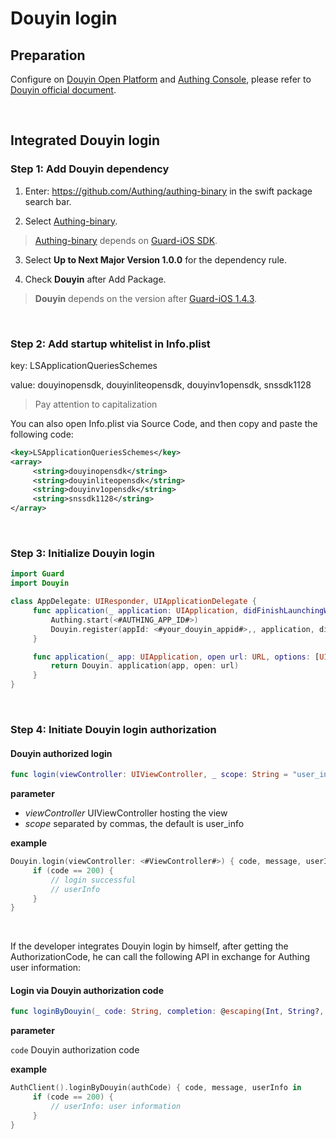 # Douyin login

<LastUpdated/>

## Preparation

Configure on [Douyin Open Platform](https://developer.open-douyin.com/) and [Authing Console](https://authing.cn/), please refer to [Douyin official document](https://developer.open-douyin.com/docs/resource/zh-CN/dop/develop/sdk/mobile-app/access/ios).

<br>

## Integrated Douyin login

### Step 1: Add Douyin dependency

1. Enter: https://github.com/Authing/authing-binary in the swift package search bar.

2. Select [Authing-binary](https://github.com/Authing/authing-binary).
> [Authing-binary](https://github.com/Authing/authing-binary) depends on [Guard-iOS SDK](https://github.com/Authing/guard-ios).

3. Select **Up to Next Major Version 1.0.0** for the dependency rule.

4. Check **Douyin** after Add Package.

> **Douyin** depends on the version after [Guard-iOS 1.4.3](https://github.com/Authing/guard-ios).

<br>

### Step 2: Add startup whitelist in Info.plist

key: LSApplicationQueriesSchemes

value: douyinopensdk, douyinliteopensdk, douyinv1opensdk, snssdk1128

> Pay attention to capitalization

You can also open Info.plist via Source Code, and then copy and paste the following code:

```xml
<key>LSApplicationQueriesSchemes</key>
<array>
     <string>douyinopensdk</string>
     <string>douyinliteopensdk</string>
     <string>douyinv1opensdk</string>
     <string>snssdk1128</string>
</array>
```
<br>


### Step 3: Initialize Douyin login

```swift
import Guard
import Douyin

class AppDelegate: UIResponder, UIApplicationDelegate {
     func application(_ application: UIApplication, didFinishLaunchingWithOptions launchOptions: [UIApplication.LaunchOptionsKey: Any]?) -> Bool {
         Authing.start(<#AUTHING_APP_ID#>)
         Douyin.register(appId: <#your_douyin_appid#>,, application, didFinishLaunchingWithOptions: launchOptions)
     }

     func application(_ app: UIApplication, open url: URL, options: [UIApplication. OpenURLOptionsKey : Any] = [:]) -> Bool {
         return Douyin. application(app, open: url)
     }
}
  ```
<br>

### Step 4: Initiate Douyin login authorization
#### Douyin authorized login

```swift
func login(viewController: UIViewController, _ scope: String = "user_info", completion: @escaping Authing.AuthCompletion) -> Void
```

**parameter**

* *viewController* UIViewController hosting the view
* *scope* separated by commas, the default is user_info
  
**example**

```swift
Douyin.login(viewController: <#ViewController#>) { code, message, userInfo in
     if (code == 200) {
         // login successful
         // userInfo
     }
}
```

<br>

If the developer integrates Douyin login by himself, after getting the AuthorizationCode, he can call the following API in exchange for Authing user information:

#### Login via Douyin authorization code

```swift
func loginByDouyin(_ code: String, completion: @escaping(Int, String?, UserInfo?) -> Void)
```

**parameter**

`code` Douyin authorization code

**example**

```swift
AuthClient().loginByDouyin(authCode) { code, message, userInfo in
     if (code == 200) {
         // userInfo: user information
     }
}
```